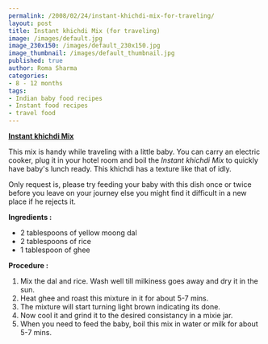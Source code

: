 ```yaml
--- 
permalink: /2008/02/24/instant-khichdi-mix-for-traveling/
layout: post
title: Instant khichdi Mix (for traveling)
image: /images/default.jpg
image_230x150: /images/default_230x150.jpg
image_thumbnail: /images/default_thumbnail.jpg
published: true
author: Roma Sharma
categories: 
- 8 - 12 months
tags:
- Indian baby food recipes
- Instant food recipes
- travel food
---
```

<span style="text-decoration:underline;"><strong>Instant khichdi Mix</strong></span>

This mix is handy while traveling with a little baby. You can carry an electric cooker, plug it in your hotel room and boil the <em>Instant khichdi Mix</em> to quickly have baby's lunch ready. This khichdi has a texture like that of idly.

Only request is, please try feeding your baby with this dish once or twice before you leave on your journey else you might find it difficult in a new place if he rejects it.

<strong>Ingredients :</strong>
<ul>
	<li>2 tablespoons of yellow moong dal</li>
	<li>2 tablespoons of rice</li>
	<li>1 tablespoon of ghee</li>
</ul>
<strong>Procedure :</strong>
<ol>
	<li>Mix the dal and rice. Wash well till milkiness goes away and dry it in the sun.</li>
	<li>Heat ghee and roast this mixture in it for about 5-7 mins.</li>
	<li>The mixture will start turning light brown indicating its done.</li>
	<li>Now cool it and grind it to the desired consistancy in a mixie jar.</li>
	<li>When you need to feed the baby, boil this mix in water or milk for about 5-7 mins.</li>
</ol>
